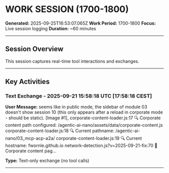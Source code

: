 # WORK SESSION (1700-1800)

**Generated:** 2025-09-25T16:53:07.065Z
**Work Period:** 1700-1800
**Focus:** Live session logging
**Duration:** ~60 minutes

---

## Session Overview

This session captures real-time tool interactions and exchanges.

---

## Key Activities

### Text Exchange - 2025-09-21 15:58:18 UTC [17:58:18 CEST]

**User Message:** seems like in public mode, the sidebar of module 03 doesn't show session 10 (this only appears after a reload in corporate mode - should be static). [Image #1], corporate-content-loader.js:17 🔍 Corporate content path configured: /agentic-ai-nano/assets/data/corporate-content.js
corporate-content-loader.js:18 🔍 Current pathname: /agentic-ai-nano/03_mcp-acp-a2a/
corporate-content-loader.js:19 🔍 Current hostname: fwornle.github.io
network-detection.js?v=2025-09-21-fix:70 🏢 Corporate content pag...

**Type:** Text-only exchange (no tool calls)

---

